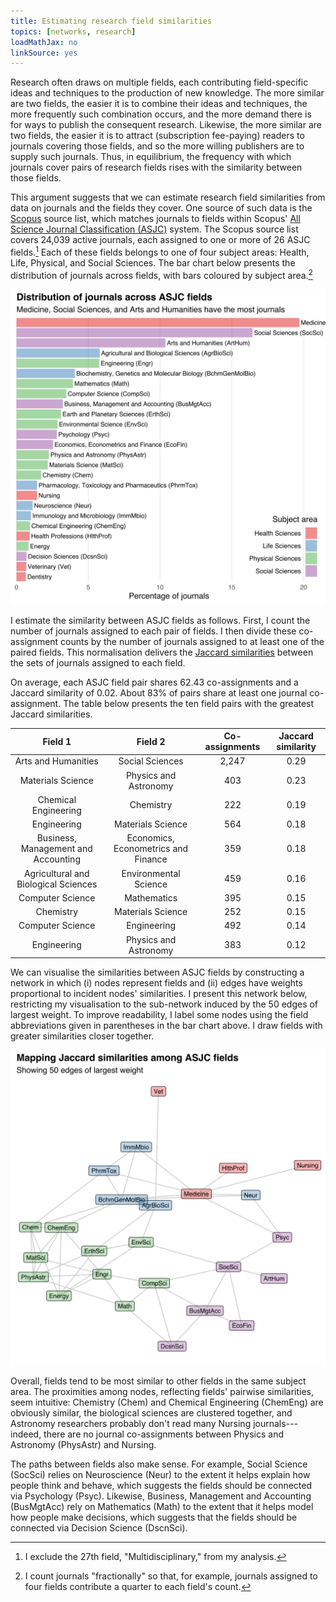 ```yaml
---
title: Estimating research field similarities
topics: [networks, research]
loadMathJax: no
linkSource: yes
---
```


Research often draws on multiple fields, each contributing field-specific ideas and techniques to the production of new knowledge.
The more similar are two fields, the easier it is to combine their ideas and techniques, the more frequently such combination occurs, and the more demand there is for ways to publish the consequent research.
Likewise, the more similar are two fields, the easier it is to attract (subscription fee-paying) readers to journals covering those fields, and so the more willing publishers are to supply such journals.
Thus, in equilibrium, the frequency with which journals cover pairs of research fields rises with the similarity between those fields.

This argument suggests that we can estimate research field similarities from data on journals and the fields they cover.
One source of such data is the [Scopus](https://www.scopus.com/home.uri) source list, which matches journals to fields within Scopus' [All Science Journal Classification (ASJC)](https://service.elsevier.com/app/answers/detail/a_id/15181/supporthub/scopus/) system.
The Scopus source list covers 24,039 active journals, each assigned to one or more of 26 ASJC fields.[^multidisciplinary]
Each of these fields belongs to one of four subject areas: Health, Life, Physical, and Social Sciences.
The bar chart below presents the distribution of journals across fields, with bars coloured by subject area.[^fractional]

[^multidisciplinary]: I exclude the 27th field, "Multidisciplinary," from my analysis.

[^fractional]: I count journals "fractionally" so that, for example, journals assigned to four fields contribute a quarter to each field's count.

![](figures/counts-1.svg)

I estimate the similarity between ASJC fields as follows.
First, I count the number of journals assigned to each pair of fields.
I then divide these co-assignment counts by the number of journals assigned to at least one of the paired fields.
This normalisation delivers the [Jaccard similarities](https://en.wikipedia.org/wiki/Jaccard_index) between the sets of journals assigned to each field.

On average, each ASJC field pair shares 62.43 co-assignments and a Jaccard similarity of 0.02.
About 83% of pairs share at least one journal co-assignment.
The table below presents the ten field pairs with the greatest Jaccard similarities.

|               Field 1                |               Field 2               | Co-assignments | Jaccard similarity |
|:------------------------------------:|:-----------------------------------:|:--------------:|:------------------:|
|         Arts and Humanities          |           Social Sciences           |     2,247      |        0.29        |
|          Materials Science           |        Physics and Astronomy        |      403       |        0.23        |
|         Chemical Engineering         |              Chemistry              |      222       |        0.19        |
|             Engineering              |          Materials Science          |      564       |        0.18        |
| Business, Management and Accounting  | Economics, Econometrics and Finance |      359       |        0.18        |
| Agricultural and Biological Sciences |        Environmental Science        |      459       |        0.16        |
|           Computer Science           |             Mathematics             |      395       |        0.15        |
|              Chemistry               |          Materials Science          |      252       |        0.15        |
|           Computer Science           |             Engineering             |      492       |        0.14        |
|             Engineering              |        Physics and Astronomy        |      383       |        0.12        |

We can visualise the similarities between ASJC fields by constructing a network in which (i) nodes represent fields and (ii) edges have weights proportional to incident nodes' similarities.
I present this network below, restricting my visualisation to the sub-network induced by the 50 edges of largest weight.
To improve readability, I label some nodes using the field abbreviations given in parentheses in the bar chart above.
I draw fields with greater similarities closer together.

![](figures/map-1.svg)

Overall, fields tend to be most similar to other fields in the same subject area.
The proximities among nodes, reflecting fields' pairwise similarities, seem intuitive:
Chemistry (Chem) and Chemical Engineering (ChemEng) are obviously similar, the biological sciences are clustered together, and Astronomy researchers probably don't read many Nursing journals---indeed, there are no journal co-assignments between Physics and Astronomy (PhysAstr) and Nursing.

The paths between fields also make sense.
For example, Social Science (SocSci) relies on Neuroscience (Neur) to the extent it helps explain how people think and behave, which suggests the fields should be connected via Psychology (Psyc).
Likewise, Business, Management and Accounting (BusMgtAcc) rely on Mathematics (Math) to the extent that it helps model how people make decisions, which suggests that the fields should be connected via Decision Science (DscnSci).

